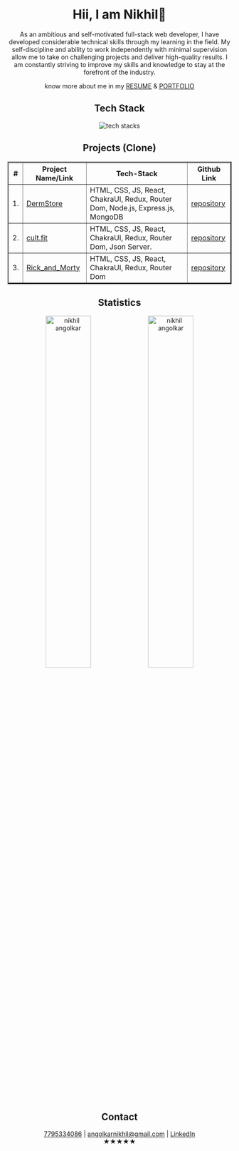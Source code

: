 <div align="center">
  <h1>Hii, I am Nikhil👋</h1>
  <p>As an ambitious and self-motivated full-stack web developer, I have developed considerable technical skills through my learning in the field. My self-discipline and ability to work independently with minimal supervision allow me to take on challenging projects and deliver high-quality results. I am constantly striving to improve my skills and knowledge to stay at the forefront of the industry.</p>
  <p>know more about me in my <a href="https://drive.google.com/file/d/1GtZiQIVtAi8ap6WSe38hKNHeB_c4T4eg/view"  target="_blank">RESUME</a> & <a href="https://capitaln.github.io/" target="_blank">PORTFOLIO</a></p>
 <h2>Tech Stack</h2>
 <img src="https://user-images.githubusercontent.com/107465553/215518951-482a4d49-8c9c-49f5-8ef0-d39a7b3a0b4d.jpg" alt="tech stacks"/>  
   <h2>Projects (Clone)</h2>
  <table align="center" border="2">
    <thead>
      <tr>
        <th>#</th>
        <th>Project Name/Link</th>
        <th>Tech-Stack</th>
        <th>Github Link</th>
      </tr>
    </thead>
    <tbody>
      <tr>
        <td>1.</td>
        <td>
          <a href="https://dermstore-capitaln.vercel.app/" target="_blank">DermStore</a>
        </td>
        <td>HTML, CSS, JS, React, ChakraUI, Redux, Router Dom, Node.js, Express.js, MongoDB</td>
        <td>
          <a href="https://github.com/capitalN/dermstore" target="_blank">repository</a>
        </td>
      </tr>
      <tr>
        <td>2.</td>
        <td>
          <a href="https://cult-fit-psi.vercel.app" target="_blank">cult.fit</a>
        </td>
        <td>HTML, CSS, JS, React, ChakraUI, Redux, Router Dom, Json Server.</td>
        <td>
          <a href="https://github.com/capitalN/cult.fit" target="_blank">repository</a>
        </td>
      </tr>
      <tr>
        <td>3.</td>
        <td>
          <a href="https://mock-11-capitaln.vercel.app/" target="_blank">Rick_and_Morty</a>
        </td>
        <td>HTML, CSS, JS, React, ChakraUI, Redux, Router Dom</td>
        <td>
          <a href="https://github.com/capitalN/rick_and_morty" target="_blank">repository</a>
        </td>
      </tr>
    </tbody>
  </table>
  <h2>Statistics</h3>
   <div align="space-between">
      <img width="45%"
        src="https://github-readme-stats.vercel.app/api/top-langs?username=capitalN&show_icons=true&locale=en&layout=compact&theme=dark&hide_border=true&include_all_commits=false&count_private=false"
        alt="nikhil angolkar"
      />
      <img width="45%"
        src="https://github-readme-stats.vercel.app/api?username=capitalN&show_icons=true&locale=en&theme=dark&hide_border=true&include_all_commits=false&count_private=false"
        alt="nikhil angolkar"
      />
  </div>
  <div>
    <h2>Contact</h3>
    <a href="7795334086" target="_blank">7795334086</a> |
    <a href="mailto:angolkarnikhil@gmail.com" target="_blank">angolkarnikhil@gmail.com</a> |
    <a href="https://www.linkedin.com/in/nikhil-angolkar-62722a19b/" target="_blank">LinkedIn</a>
  </div>
  ★★★★★
</div>

